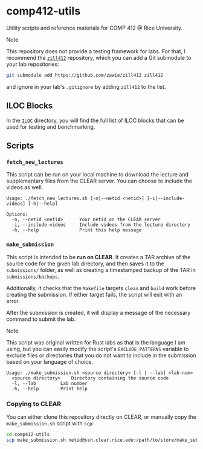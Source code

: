 # comp412-utils

Utility scripts and reference materials for COMP 412 @ Rice University.

> [!NOTE]
> This repository does not provide a testing framework for labs. For that, I
> recommend the [`zill412`](https://github.com/zawie/zill412) repository, which
> you can add a Git submodule to your lab repositories:
>
> ```bash
> git submodule add https://github.com/zawie/zill412 zill412
> ```
>
> and ignore in your lab's `.gitignore` by adding `zill412` to the list.

## ILOC Blocks

In the [`ILOC`](./ILOC/) directory, you will find the full list of ILOC blocks
that can be used for testing and benchmarking.

## Scripts

### `fetch_new_lectures`

This script can be run on your local machine to download the lecture and
supplementary files from the CLEAR server. You can choose to include the videos
as well.

```
Usage: ./fetch_new_lectures.sh [-n|--netid <netid>] [-i|--include-videos] [-h|--help]

Options:
  -n, --netid <netid>      Your netid on the CLEAR server
  -i, --include-videos     Include videos from the lecture directory
  -h, --help               Print this help message
```

### `make_submission`

This script is intended to be **run on CLEAR**. It creates a TAR archive of the
source code for the given lab directory, and then saves it to the `submissions/`
folder, as well as creating a timestamped backup of the TAR in
`submissions/backups`.

Additionally, it checks that the `Makefile` targets `clean` and `build` work
before creating the submission. If either target fails, the script will exit
with an error.

After the submission is created, it will display a message of the necessary
command to submit the lab.

> [!NOTE]
> This script was original written for Rust labs as that is the language
> I am using, but you can easily modify the script's `EXCLUDE_PATTERNS` variable
> to exclude files or directories that you do not want to include in the
> submission based on your language of choice.

```
Usage: ./make_submission.sh <source directory> [-l | --lab] <lab-num>
  <source directory>	Directory containing the source code
  -l, --lab 		Lab number
  -h, --help		Print help
```

### Copying to CLEAR

You can either clone this repository directly on CLEAR, or manually copy the
`make_submission.sh` script with `scp`:

```bash
cd comp412-utils
scp make_submission.sh netid@ssh.clear.rice.edu:/path/to/store/make_submission.sh
```
